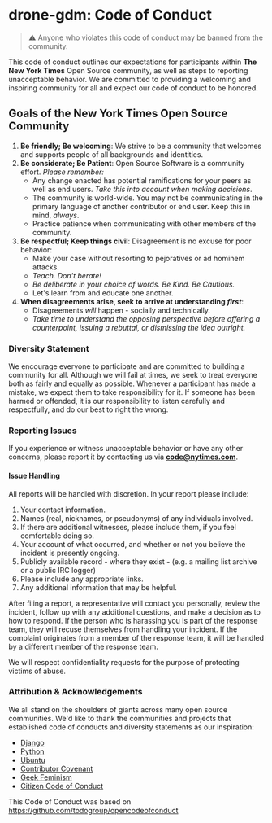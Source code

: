 # drone-gdm: Code of Conduct

> :warning: Anyone who violates this code of conduct may be banned from the community.

This code of conduct outlines our expectations for participants within
**The New York Times** Open Source community, as well as steps to reporting
unacceptable behavior. We are committed to providing a welcoming and inspiring
community for all and expect our code of conduct to be honored.


## Goals of the New York Times Open Source Community

 1. **Be friendly; Be welcoming**: We strive to be a community that welcomes
    and supports people of all backgrounds and identities.
 1. **Be considerate; Be Patient**: Open Source Software is a community effort.
   _Please remember:_
     - Any change enacted has potential ramifications for your peers as well as
     end users. _Take this into account when making decisions_.
     - The community is world-wide. You may not be communicating in the primary
     language of another contributor or end user. Keep this in mind, _always_.
     - Practice patience when communicating with other members of the community.
 1. **Be respectful; Keep things civil**: Disagreement is no excuse for poor
    behavior:
     - Make your case without resorting to pejoratives or ad hominem attacks.
     - _Teach. Don't berate!_
     - _Be deliberate in your choice of words. Be Kind. Be Cautious._
     - Let's learn from and educate one another.
 1. **When disagreements arise, seek to arrive at understanding _first_**:
     - Disagreements _will_ happen - socially and technically.
     - _Take time to understand the opposing perspective before offering a
       counterpoint, issuing a rebuttal, or dismissing the idea outright._


### Diversity Statement

We encourage everyone to participate and are committed to building a community
for all. Although we will fail at times, we seek to treat everyone both as
fairly and equally as possible. Whenever a participant has made a mistake, we
expect them to take responsibility for it. If someone has been harmed or
offended, it is our responsibility to listen carefully and respectfully,
and do our best to right the wrong.

### Reporting Issues

If you experience or witness unacceptable behavior or have any other
concerns, please report it by contacting us via **code@nytimes.com**.

#### Issue Handling

All reports will be handled with discretion. In your report please include:

 1. Your contact information.
 1. Names (real, nicknames, or pseudonyms) of any individuals involved.
 1. If there are additional witnesses, please include them, if you feel
    comfortable doing so.
 1. Your account of what occurred, and whether or not you believe the incident
    is presently ongoing.
 1. Publicly available record - where they exist - (e.g. a mailing list archive
    or a public IRC logger)
 1. Please include any appropriate links.
 1. Any additional information that may be helpful.

After filing a report, a representative will contact you personally,
review the incident, follow up with any additional questions, and make a
decision as to how to respond. If the person who is harassing you is part of
the response team, they will recuse themselves from handling your incident.
If the complaint originates from a member of the response team, it will be
handled by a different member of the response team.

We will respect confidentiality requests for the purpose of protecting victims
of abuse.

### Attribution & Acknowledgements

We all stand on the shoulders of giants across many open source communities.
We'd like to thank the communities and projects that established code of
conducts and diversity statements as our inspiration:

* [Django](https://www.djangoproject.com/conduct/reporting/)
* [Python](https://www.python.org/community/diversity/)
* [Ubuntu](http://www.ubuntu.com/about/about-ubuntu/conduct)
* [Contributor Covenant](http://contributor-covenant.org/)
* [Geek Feminism](http://geekfeminism.org/about/code-of-conduct/)
* [Citizen Code of Conduct](http://citizencodeofconduct.org/)

This Code of Conduct was based on https://github.com/todogroup/opencodeofconduct

